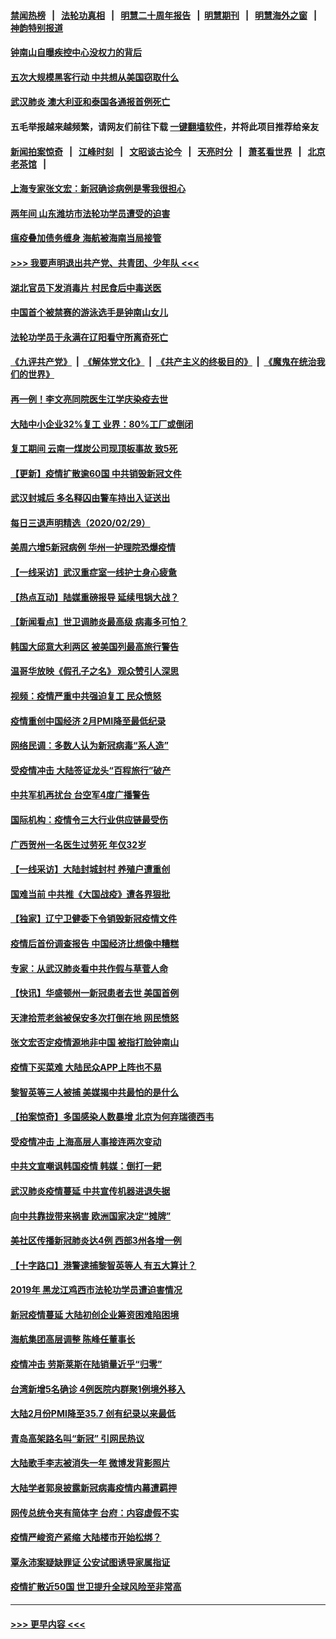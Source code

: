#### [禁闻热榜](热点新闻.md?=0)  &nbsp;&nbsp;|&nbsp;&nbsp; [法轮功真相](https://github.com/gfw-breaker/truth/blob/master/README.md?=0) &nbsp;&nbsp;|&nbsp;&nbsp; [明慧二十周年报告](https://github.com/gfw-breaker/mh-reports/blob/master/README.md?=0) &nbsp;&nbsp;|&nbsp;&nbsp;[明慧期刊](https://github.com/gfw-breaker/mh-qikan) &nbsp;&nbsp;|&nbsp;&nbsp; [明慧海外之窗](https://github.com/gfw-breaker/mh-news/blob/master/README.md?=0) &nbsp;&nbsp;|&nbsp;&nbsp; [神韵特别报道](https://github.com/gfw-breaker/mh-news/blob/master/shenyun.md?=0)
#### [钟南山自曝疾控中心没权力的背后](../pages/nsc413/n11903401.md?t=03012131) 
#### [五次大规模黑客行动 中共想从美国窃取什么](../pages/nsc413/n11899124.md?t=03012131) 
#### [武汉肺炎 澳大利亚和泰国各通报首例死亡](../pages/nsc413/n11906995.md?t=03012131) 
#### 五毛举报越来越频繁，请网友们前往下载 [一键翻墙软件](https://github.com/gfw-breaker/ssr-accounts)，并将此项目推荐给亲友
#### [新闻拍案惊奇](https://github.com/gfw-breaker/banned-news/blob/master/pages/link4.md) &nbsp;&nbsp;|&nbsp;&nbsp; [江峰时刻](https://github.com/gfw-breaker/banned-news/blob/master/pages/link4.md) &nbsp;&nbsp;|&nbsp;&nbsp; [文昭谈古论今](https://github.com/gfw-breaker/banned-news/blob/master/pages/link4.md) &nbsp;&nbsp;|&nbsp;&nbsp; [天亮时分](https://github.com/gfw-breaker/banned-news/blob/master/pages/link4.md) &nbsp;&nbsp;|&nbsp;&nbsp; [萧茗看世界](https://github.com/gfw-breaker/banned-news/blob/master/pages/link4.md) &nbsp;&nbsp;|&nbsp;&nbsp; [北京老茶馆](https://github.com/gfw-breaker/banned-news/blob/master/pages/link4.md) &nbsp;&nbsp;|&nbsp;&nbsp; 
#### [上海专家张文宏：新冠确诊病例是零我很担心](../pages/nsc413/n11906935.md?t=03012131) 
#### [两年间 山东潍坊市法轮功学员遭受的迫害](../pages/nsc413/n11902878.md?t=03012131) 
#### [瘟疫叠加债务缠身 海航被海南当局接管](../pages/nsc413/n11906466.md?t=03012131) 
#### [>>> 我要声明退出共产党、共青团、少年队 <<<](https://github.com/begood0513/goodnews/blob/master/quit/letter.md) 
#### [湖北官员下发消毒片 村民食后中毒送医](../pages/nsc413/n11906520.md?t=03012131) 
#### [中国首个被禁赛的游泳选手是钟南山女儿](../pages/nsc413/n11906532.md?t=03012131) 
#### [法轮功学员于永满在辽阳看守所离奇死亡](../pages/nsc413/n11906047.md?t=03012131) 
#### [《九评共产党》](https://github.com/begood0513/9ping.md/blob/master/README.md) &nbsp;|&nbsp; [《解体党文化》](../../../../jtdwh.md/blob/master/README.md)  &nbsp;|&nbsp; [《共产主义的终极目的》](../../../../gczydzjmd.md/blob/master/README.md) &nbsp;|&nbsp; [《魔鬼在统治我们的世界》](../../../../mgztzwmdsj.md/blob/master/README.md) 
#### [再一例！李文亮同院医生江学庆染疫去世](../pages/nsc413/n11906396.md?t=03012131) 
#### [大陆中小企业32%复工 业界：80%工厂或倒闭](../pages/nsc413/n11906257.md?t=03012131) 
#### [复工期间 云南一煤炭公司现顶板事故 致5死](../pages/nsc413/n11903190.md?t=03012131) 
#### [【更新】疫情扩散逾60国 中共销毁新冠文件](../pages/nsc413/n11890652.md?t=03012131) 
#### [武汉封城后 多名释囚由警车持出入证送出](../pages/nsc413/n11906273.md?t=03012131) 
#### [每日三退声明精选（2020/02/29）](../pages/nsc413/n11906228.md?t=03012131) 
#### [美周六增5新冠病例 华州一护理院恐爆疫情](../pages/nsc413/n11905823.md?t=03012131) 
#### [【一线采访】武汉重症室一线护士身心疲惫](../pages/nsc413/n11906089.md?t=03012131) 
#### [【热点互动】陆媒重磅报导 延续甩锅大战？](../pages/nsc413/n11905973.md?t=03012131) 
#### [【新闻看点】世卫调肺炎最高级 病毒多可怕？](../pages/nsc413/n11905498.md?t=03012131) 
#### [韩国大邱意大利两区 被美国列最高旅行警告](../pages/nsc413/n11905944.md?t=03012131) 
#### [温哥华放映《假孔子之名》 观众赞引人深思](../pages/nsc413/n11903970.md?t=03012131) 
#### [视频：疫情严重中共强迫复工 民众愤怒](../pages/nsc413/n11905794.md?t=03012131) 
#### [疫情重创中国经济 2月PMI降至最低纪录](../pages/nsc413/n11905093.md?t=03012131) 
#### [网络民调：多数人认为新冠病毒“系人造”](../pages/nsc413/n11905778.md?t=03012131) 
#### [受疫情冲击 大陆签证龙头“百程旅行”破产](../pages/nsc413/n11905777.md?t=03012131) 
#### [中共军机再扰台 台空军4度广播警告](../pages/nsc413/n11905748.md?t=03012131) 
#### [国际机构：疫情令三大行业供应链最受伤](../pages/nsc413/n11905694.md?t=03012131) 
#### [广西贺州一名医生过劳死 年仅32岁](../pages/nsc413/n11905670.md?t=03012131) 
#### [【一线采访】大陆封城封村 养殖户遭重创](../pages/nsc413/n11905654.md?t=03012131) 
#### [国难当前 中共推《大国战疫》遭各界狠批](../pages/nsc413/n11905559.md?t=03012131) 
#### [【独家】辽宁卫健委下令销毁新冠疫情文件](../pages/nsc413/n11901418.md?t=03012131) 
#### [疫情后首份调查报告 中国经济比想像中糟糕](../pages/nsc413/n11905617.md?t=03012131) 
#### [专家：从武汉肺炎看中共作假与草菅人命](../pages/nsc413/n11905139.md?t=03012131) 
#### [【快讯】华盛顿州一新冠患者去世 美国首例](../pages/nsc413/n11905571.md?t=03012131) 
#### [天津拾荒老翁被保安多次打倒在地 网民愤怒](../pages/nsc413/n11905434.md?t=03012131) 
#### [张文宏否定疫情源地非中国 被指打脸钟南山](../pages/nsc413/n11905247.md?t=03012131) 
#### [疫情下买菜难 大陆民众APP上阵也不易](../pages/nsc413/n11905435.md?t=03012131) 
#### [黎智英等三人被捕 美媒揭中共最怕的是什么](../pages/nsc413/n11905316.md?t=03012131) 
#### [【拍案惊奇】多国感染人数暴增 北京为何弃瑞德西韦](../pages/nsc413/n11904182.md?t=03012131) 
#### [受疫情冲击 上海高层人事接连两次变动](../pages/nsc413/n11905223.md?t=03012131) 
#### [中共文宣嘲讽韩国疫情 韩媒：倒打一耙](../pages/nsc413/n11903936.md?t=03012131) 
#### [武汉肺炎疫情蔓延 中共宣传机器进退失据](../pages/nsc413/n11905198.md?t=03012131) 
#### [向中共靠拢带来祸害 欧洲国家决定“摊牌”](../pages/nsc413/n11905143.md?t=03012131) 
#### [美社区传播新冠肺炎达4例 西部3州各增一例](../pages/nsc413/n11904070.md?t=03012131) 
#### [【十字路口】港警逮捕黎智英等人 有五大算计？](../pages/nsc413/n11904225.md?t=03012131) 
#### [2019年 黑龙江鸡西市法轮功学员遭迫害情况](../pages/nsc413/n11903199.md?t=03012131) 
#### [新冠疫情蔓延 大陆初创企业筹资困难陷困境](../pages/nsc413/n11904853.md?t=03012131) 
#### [海航集团高层调整 陈峰任董事长](../pages/nsc413/n11904947.md?t=03012131) 
#### [疫情冲击 劳斯莱斯在陆销量近乎“归零”](../pages/nsc413/n11904678.md?t=03012131) 
#### [台湾新增5名确诊 4例医院内群聚1例境外移入](../pages/nsc413/n11904814.md?t=03012131) 
#### [大陆2月份PMI降至35.7 创有纪录以来最低](../pages/nsc413/n11904531.md?t=03012131) 
#### [青岛高架路名叫“新冠” 引网民热议](../pages/nsc413/n11904525.md?t=03012131) 
#### [大陆歌手李志被消失一年 微博发背影照片](../pages/nsc413/n11904539.md?t=03012131) 
#### [大陆学者郭泉披露新冠病毒疫情内幕遭羁押](../pages/nsc413/n11904689.md?t=03012131) 
#### [网传总统令夹有简体字 台府：内容虚假不实](../pages/nsc413/n11904494.md?t=03012131) 
#### [疫情严峻资产紧缩 大陆楼市开始松绑？](../pages/nsc413/n11904023.md?t=03012131) 
#### [覃永沛案疑缺罪证 公安试图诱导家属指证](../pages/nsc413/n11904487.md?t=03012131) 
#### [疫情扩散近50国 世卫提升全球风险至非常高](../pages/nsc413/n11904392.md?t=03012131) 

----
#### [ >>> 更早内容 <<< ](../indexes/nsc413-earlier.md)
